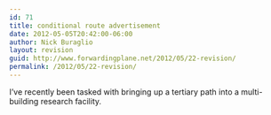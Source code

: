 ```yaml
---
id: 71
title: conditional route advertisement
date: 2012-05-05T20:42:00-06:00
author: Nick Buraglio
layout: revision
guid: http://www.forwardingplane.net/2012/05/22-revision/
permalink: /2012/05/22-revision/
---
```

I&#8217;ve recently been tasked with bringing up a tertiary path into a multi-building research facility.